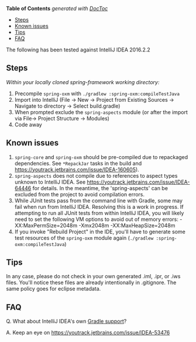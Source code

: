 <!-- START doctoc generated TOC please keep comment here to allow auto update -->
<!-- DON'T EDIT THIS SECTION, INSTEAD RE-RUN doctoc TO UPDATE -->
**Table of Contents**  *generated with [DocToc](https://github.com/thlorenz/doctoc)*

- [Steps](#steps)
- [Known issues](#known-issues)
- [Tips](#tips)
- [FAQ](#faq)

<!-- END doctoc generated TOC please keep comment here to allow auto update -->

The following has been tested against IntelliJ IDEA 2016.2.2

## Steps

_Within your locally cloned spring-framework working directory:_

1. Precompile `spring-oxm` with `./gradlew :spring-oxm:compileTestJava`
2. Import into IntelliJ (File -> New -> Project from Existing Sources -> Navigate to directory -> Select build.gradle)
3. When prompted exclude the `spring-aspects` module (or after the import via File-> Project Structure -> Modules)
4. Code away

## Known issues

1. `spring-core` and `spring-oxm` should be pre-compiled due to repackaged dependencies.
See `*RepackJar` tasks in the build and https://youtrack.jetbrains.com/issue/IDEA-160605).
2. `spring-aspects` does not compile due to references to aspect types unknown to
IntelliJ IDEA. See https://youtrack.jetbrains.com/issue/IDEA-64446 for details. In the meantime, the
'spring-aspects' can be excluded from the project to avoid compilation errors.
3. While JUnit tests pass from the command line with Gradle, some may fail when run from
IntelliJ IDEA. Resolving this is a work in progress. If attempting to run all JUnit tests from within
IntelliJ IDEA, you will likely need to set the following VM options to avoid out of memory errors:
    -XX:MaxPermSize=2048m -Xmx2048m -XX:MaxHeapSize=2048m
4. If you invoke "Rebuild Project" in the IDE, you'll have to generate some test
resources of the `spring-oxm` module again (`./gradlew :spring-oxm:compileTestJava`)    


## Tips

In any case, please do not check in your own generated .iml, .ipr, or .iws files.
You'll notice these files are already intentionally in .gitignore. The same policy goes for eclipse metadata.

## FAQ

Q. What about IntelliJ IDEA's own [Gradle support](https://confluence.jetbrains.net/display/IDEADEV/Gradle+integration)?

A. Keep an eye on https://youtrack.jetbrains.com/issue/IDEA-53476

